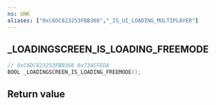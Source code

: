 ```yaml
---
ns: UNK
aliases: ["0xC6DC823253FBB366","_IS_UI_LOADING_MULTIPLAYER"]
---
```

## _LOADINGSCREEN_IS_LOADING_FREEMODE

```c
// 0xC6DC823253FBB366 0x734CFEDA
BOOL _LOADINGSCREEN_IS_LOADING_FREEMODE();
```


## Return value
